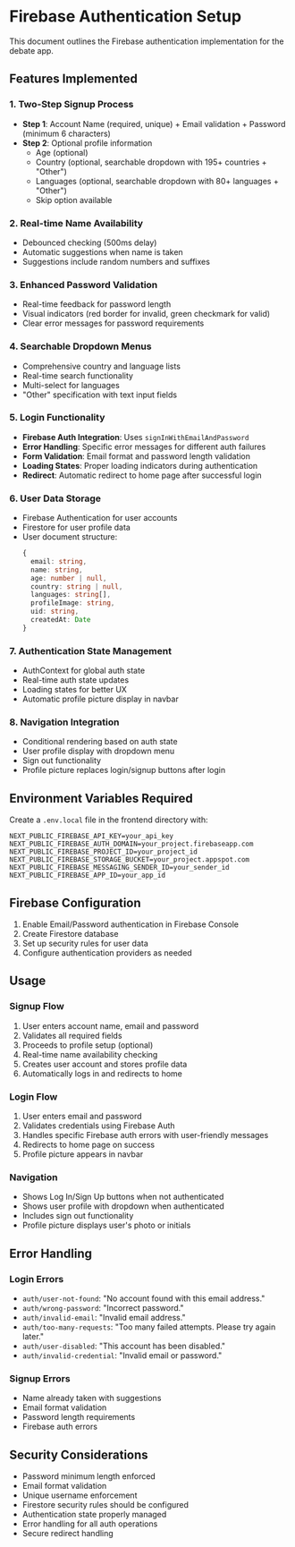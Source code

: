 # Firebase Authentication Setup

This document outlines the Firebase authentication implementation for the debate app.

## Features Implemented

### 1. Two-Step Signup Process
- **Step 1**: Account Name (required, unique) + Email validation + Password (minimum 6 characters)
- **Step 2**: Optional profile information
  - Age (optional)
  - Country (optional, searchable dropdown with 195+ countries + "Other")
  - Languages (optional, searchable dropdown with 80+ languages + "Other")
  - Skip option available

### 2. Real-time Name Availability
- Debounced checking (500ms delay)
- Automatic suggestions when name is taken
- Suggestions include random numbers and suffixes

### 3. Enhanced Password Validation
- Real-time feedback for password length
- Visual indicators (red border for invalid, green checkmark for valid)
- Clear error messages for password requirements

### 4. Searchable Dropdown Menus
- Comprehensive country and language lists
- Real-time search functionality
- Multi-select for languages
- "Other" specification with text input fields

### 5. Login Functionality
- **Firebase Auth Integration**: Uses `signInWithEmailAndPassword`
- **Error Handling**: Specific error messages for different auth failures
- **Form Validation**: Email format and password length validation
- **Loading States**: Proper loading indicators during authentication
- **Redirect**: Automatic redirect to home page after successful login

### 6. User Data Storage
- Firebase Authentication for user accounts
- Firestore for user profile data
- User document structure:
  ```typescript
  {
    email: string,
    name: string,
    age: number | null,
    country: string | null,
    languages: string[],
    profileImage: string,
    uid: string,
    createdAt: Date
  }
  ```

### 7. Authentication State Management
- AuthContext for global auth state
- Real-time auth state updates
- Loading states for better UX
- Automatic profile picture display in navbar

### 8. Navigation Integration
- Conditional rendering based on auth state
- User profile display with dropdown menu
- Sign out functionality
- Profile picture replaces login/signup buttons after login

## Environment Variables Required

Create a `.env.local` file in the frontend directory with:

```env
NEXT_PUBLIC_FIREBASE_API_KEY=your_api_key
NEXT_PUBLIC_FIREBASE_AUTH_DOMAIN=your_project.firebaseapp.com
NEXT_PUBLIC_FIREBASE_PROJECT_ID=your_project_id
NEXT_PUBLIC_FIREBASE_STORAGE_BUCKET=your_project.appspot.com
NEXT_PUBLIC_FIREBASE_MESSAGING_SENDER_ID=your_sender_id
NEXT_PUBLIC_FIREBASE_APP_ID=your_app_id
```

## Firebase Configuration

1. Enable Email/Password authentication in Firebase Console
2. Create Firestore database
3. Set up security rules for user data
4. Configure authentication providers as needed

## Usage

### Signup Flow
1. User enters account name, email and password
2. Validates all required fields
3. Proceeds to profile setup (optional)
4. Real-time name availability checking
5. Creates user account and stores profile data
6. Automatically logs in and redirects to home

### Login Flow
1. User enters email and password
2. Validates credentials using Firebase Auth
3. Handles specific Firebase auth errors with user-friendly messages
4. Redirects to home page on success
5. Profile picture appears in navbar

### Navigation
- Shows Log In/Sign Up buttons when not authenticated
- Shows user profile with dropdown when authenticated
- Includes sign out functionality
- Profile picture displays user's photo or initials

## Error Handling

### Login Errors
- `auth/user-not-found`: "No account found with this email address."
- `auth/wrong-password`: "Incorrect password."
- `auth/invalid-email`: "Invalid email address."
- `auth/too-many-requests`: "Too many failed attempts. Please try again later."
- `auth/user-disabled`: "This account has been disabled."
- `auth/invalid-credential`: "Invalid email or password."

### Signup Errors
- Name already taken with suggestions
- Email format validation
- Password length requirements
- Firebase auth errors

## Security Considerations

- Password minimum length enforced
- Email format validation
- Unique username enforcement
- Firestore security rules should be configured
- Authentication state properly managed
- Error handling for all auth operations
- Secure redirect handling 